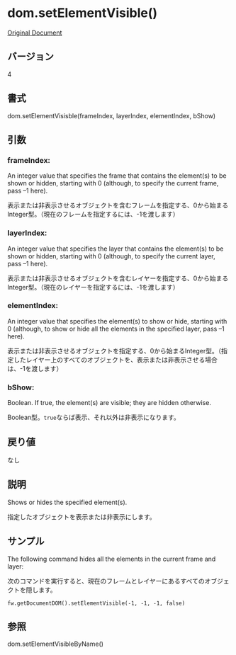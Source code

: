 # dom.setElementVisible()

[Original Document](http://help.adobe.com/en_US/fireworks/cs/extend/WS5b3ccc516d4fbf351e63e3d1183c94856c-7a57.html)

## バージョン

4

## 書式

dom.setElementVisisble(frameIndex, layerIndex, elementIndex, bShow)

## 引数

### frameIndex:

An integer value that specifies the frame that contains the element(s) to be shown or hidden, starting with 0 (although, to specify the current frame, pass –1 here).

表示または非表示させるオブジェクトを含むフレームを指定する、0から始まるInteger型。（現在のフレームを指定するには、-1を渡します）

### layerIndex:

An integer value that specifies the layer that contains the element(s) to be shown or hidden, starting with 0 (although, to specify the current layer, pass –1 here).

表示または非表示させるオブジェクトを含むレイヤーを指定する、0から始まるInteger型。（現在のレイヤーを指定するには、-1を渡します）

### elementIndex:

An integer value that specifies the element(s) to show or hide, starting with 0 (although, to show or hide all the elements in the specified layer, pass –1 here).

表示または非表示させるオブジェクトを指定する、0から始まるInteger型。（指定したレイヤー上のすべてのオブジェクトを、表示または非表示させる場合は、-1を渡します）

### bShow:

Boolean. If true, the element(s) are visible; they are hidden otherwise. 

Boolean型。```true```ならば表示、それ以外は非表示になります。

## 戻り値

なし

## 説明

Shows or hides the specified element(s). 

指定したオブジェクトを表示または非表示にします。

## サンプル

The following command hides all the elements in the current frame and layer:

次のコマンドを実行すると、現在のフレームとレイヤーにあるすべてのオブジェクトを隠します。

```
fw.getDocumentDOM().setElementVisible(-1, -1, -1, false)
```

## 参照

dom.setElementVisibleByName()

